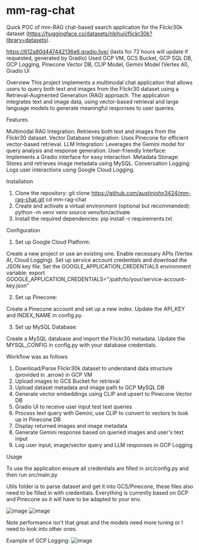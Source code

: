 # mm-rag-chat
Quick POC of mm-RAG chat-based search application for the Flickr30k dataset (https://huggingface.co/datasets/nlphuji/flickr30k?library=datasets). 

https://612a80d447442136e6.gradio.live/ (lasts for 72 hours will update if requested, generated by Gradio)
Used GCP VM, GCS Bucket, GCP SQL DB, GCP Logging, Pinecone Vector DB, CLIP Model, Gemini Model (Vertex AI), Gradio UI

Overview
This project implements a multimodal chat application that allows users to query both text and images from the Flickr30 dataset using a Retrieval-Augmented Generation (RAG) approach. The application integrates text and image data, using vector-based retrieval and large language models to generate meaningful responses to user queries.

Features

Multimodal RAG Integration: Retrieves both text and images from the Flickr30 dataset.
Vector Database Integration: Uses Pinecone for efficient vector-based retrieval.
LLM Integration: Leverages the Gemini model for query analysis and response generation.
User-friendly Interface: Implements a Gradio interface for easy interaction.
Metadata Storage: Stores and retrieves image metadata using MySQL.
Conversation Logging: Logs user interactions using Google Cloud Logging.

Installation

1. Clone the repository:
git clone https://github.com/austinjohn3424/mm-rag-chat.git
cd mm-rag-chat
3. Create and activate a virtual environment (optional but recommended):
python -m venv venv
source venv/bin/activate
4. Install the required dependencies:
pip install -r requirements.txt

Configuration

1. Set up Google Cloud Platform:

Create a new project or use an existing one.
Enable necessary APIs (Vertex AI, Cloud Logging).
Set up service account credentials and download the JSON key file.
Set the GOOGLE_APPLICATION_CREDENTIALS environment variable:
export GOOGLE_APPLICATION_CREDENTIALS="/path/to/your/service-account-key.json"

2. Set up Pinecone:

Create a Pinecone account and set up a new index.
Update the API_KEY and INDEX_NAME in config.py.


3. Set up MySQL Database:

Create a MySQL database and import the Flickr30 metadata.
Update the MYSQL_CONFIG in config.py with your database credentials.

Workflow was as follows
1. Download/Parse Flickr30k dataset to understand data structure (provided in .arrow) in GCP VM
2. Upload images to GCS Bucket for retrieval
3. Upload dataset metadata and image path to GCP MySQL DB
4. Generate vector embeddings using CLIP and upsert to Pinecone Vector DB
5. Gradio UI to receive user input test text queries
6. Process text query with Gemini, use CLIP to convert to vectors to look up in Pinecone DB
7. Display returned images and image metadata
8. Generate Gemini response based on queried images and user's text input
9. Log user input, image/vector query and LLM responses in GCP Logging 

Usage

To use the application ensure all credentials are filled in src/config.py and then run src/main.py

Utils folder is to parse dataset and get it into GCS/Pinecone, these files also need to be filled in with credentials. Everything is currently based on GCP and Pinecone so it will have to be adapted to your env. 

![image](https://github.com/user-attachments/assets/3d92feff-87b4-4090-ba86-7407687d2c81)
![image](https://github.com/user-attachments/assets/e05882f6-96cb-44d8-b50d-840fba3921c6)

Note performance isn't that great and the models need more tuning or I need to look into other ones. 

Example of GCP Logging:
![image](https://github.com/user-attachments/assets/12b2f3ad-8a2f-4b1c-a07b-e8b026d7ff86)

